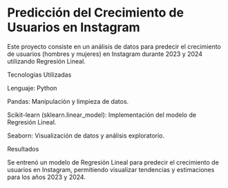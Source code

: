 # Predicción del Crecimiento de Usuarios en Instagram

Este proyecto consiste en un análisis de datos para predecir el crecimiento de usuarios (hombres y mujeres) en Instagram durante 2023 y 2024 utilizando Regresión Lineal.

Tecnologías Utilizadas

Lenguaje: Python

Pandas: Manipulación y limpieza de datos.

Scikit-learn (sklearn.linear_model): Implementación del modelo de Regresión Lineal.

Seaborn: Visualización de datos y análisis exploratorio.

Resultados

Se entrenó un modelo de Regresión Lineal para predecir el crecimiento de usuarios en Instagram, permitiendo visualizar tendencias y estimaciones para los años 2023 y 2024.
